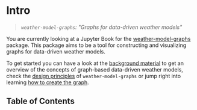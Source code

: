 # Intro

> *`weather-model-graphs`: "Graphs for data-driven weather models"*

You are currently looking at a Jupyter Book for the [weather-model-graphs](https://github.com/mllam/weather-model-graphs) package.
This package aims to be a tool for constructing and visualizing graphs for data-driven weather models.

To get started you can have a look at the [background material](background) to get an overview of the concepts of graph-based data-driven weather models, check the [design principles](design) of `weather-model-graphs` or jump right into learning [how to create the graph](creating_the_graph).

## Table of Contents

```{tableofcontents}
```
